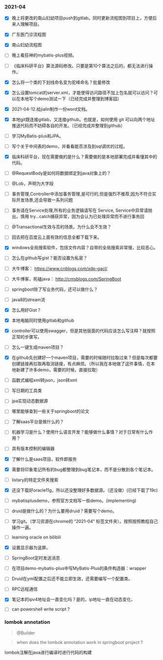 ### 2021-04

- [x] 晚上将更改的南山妇幼项目push到gitlab。同时更新流程图到项目上，方便后来人理解项目。
- [x] 广东医门诊流程图
- [x] 南山妇幼流程图
- [ ] 晚上看狂神的mybatis-plus视频。
- [ ] 《临床科研平台》算法源码修改。只要是第10个算法之后的，都无法进行操作。
- [x] 怎么将一个类的下划线命名变为驼峰命名？批量修改
- [x] 怎么设置tomcat的server.xml，才能使得访问路径不加上包名就可以访问？可以在本地写个demo测试一下（已经完成并整理到博客园）
- [x] 2021-04-12.给jialin制作一份word文档。
- [x] 本地git既连接gitlab，又连接github。也就是，如何使用 git 可以向两个地址推送代码而不妨碍各自的开发。（已经完成并整理到github）
- [ ] 学习MyBatis-plus和JPA。
- [ ] 写个关于中间表的demo，并看看能否涉及到sql调优的过程。
- [x] 临床科研平台，现在需要做的是什么？需要做的是本地部署完成并看懂其中的代码。
- [ ] @RequestBody是如何将数据绑定到java对象上的？
- [ ] @Lob，声明为大字段
- [ ] 事务管理,Controller中添加事务管理,是可行的,但是强烈不推荐,因为不符合实际开发场景,还会导致一系列问题
- [ ] 事务请在Service处理,所有的业务逻辑请写在 Service, Service中异常请抛出。慎用 try...catch捕获异常，因为会认为已处理异常而不进行事务回
- [ ] @Transactional生效与否的场景。为什么会不生效？
- [ ] 回去把在百度云上面有效的信息全都下载下来。
- [x] windows全局搜索软件，包括文件内容？自带的全局搜索非常慢，比较恶心。
- [ ] 怎么在github写gist？能否设置为私密？
- [ ] 大牛博客： https://www.cnblogs.com/xdp-gacl/
- [ ] 大牛博客，死磕java： http://cmsblogs.com/SpringBoot
- [ ] springboot除了写业务代码，还可以做什么？
- [ ] java8的stream流
- [x] 怎么用好Gist？
- [x] 本地电脑同时使用gitlab和github
- [x] controller可以使用swagger，但是其他层面的代码应该怎么写注释？就按照正常的步骤写。
- [ ] 怎么一键生成maven项目？
- [x] 在github先创建好一个maven项目，需要的时候随时拉取过来？但是每次都要创建链接再拉取再取消链接，有点麻烦。（所以我在本地做了这件事情，在本地新建了许多demo，需要的时候，直接拉取）
- [ ] 函数式编程xml转json，json转xml
- [ ] 写日期的工具类
- [ ] jpa实现动态数据源
- [ ] 哪里能够查到一些关于springboot的论文
- [ ] 了解saas平台是做什么的？
- [ ] 机器学习是什么？使用什么语言开发？能够做什么事情？对于日常有什么作用？
- [ ] 具有版本控制的编辑器
- [x] 了解什么是saas项目。软件即服务
- [x] 需要将印象笔记所有的bug都整理到bug笔记本，而不是分散到各个笔记本。
- [ ] listary的特定文件夹搜索
- [x] 还没下载好oracle11g，所以还没整理好多数据源。（还没做）(已经下载了19c)
- [ ] mybatisplusdemo，参照官方文档写一些demo。(implementing)
- [ ] druid是做什么的？为什么要用druid？需要写个demo。
- [ ] 学习git。（学习资源在chrome的 “2021-04” 标签文件夹）。按照按照教程自己操作一遍。
- [ ] learning oracle on bilibili
- [x] 设置显示器为竖屏。
- [ ] SpringBoot定时发送消息
- [ ] 在项目demo-mybatis-plus中写MyBatis-Plus的条件构造器：wrapper
- [ ] Druid在yml配置之后还不能立即生效，还需要编写一个配置类。
- [ ] RPC远程通信
- [x] 笔记本的ipv4地址会一直变化吗？是的。ip地址一直在动态变化、
- [ ] can powershell write script ?



### lombok annotation

> @Builder


> when does the lombok annotation work in springboot project ?

lombok注解在java进行编译时进行代码的构建



